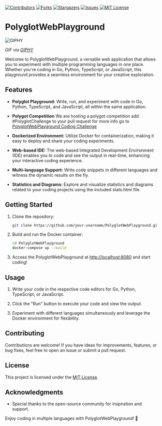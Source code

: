 

[![Contributors][contributors-shield]][contributors-url]
[![Forks][forks-shield]][forks-url]
[![Stargazers][stars-shield]][stars-url]
[![Issues][issues-shield]][issues-url]
[![MIT License][license-shield]][license-url]

# PolyglotWebPlayground

![GIPHY](https://media.giphy.com/media/l41m1CuaT5Oy624Ra/giphy.gif)

*GIF via [GIPHY](https://giphy.com/gifs/vaporwave-kotutohum-l41m1CuaT5Oy624Ra)*

Welcome to PolyglotWebPlayground, a versatile web application that allows you to experiment with multiple programming languages in one place. Whether you're coding in Go, Python, TypeScript, or JavaScript, this playground provides a seamless environment for your creative exploration.

## Features

- **Polyglot Playground:** Write, run, and experiment with code in Go, Python, TypeScript, and JavaScript, all within the same application.
- **Polygot Competition** We are hosting a polygot competition add #PolyglotChallenge to your pull request for more info go to [PolyglotWebPlayground Coding Challenge](Challenge.md)


- **Dockerized Environment:** Utilize Docker for containerization, making it easy to deploy and share your coding experiments.

- **Web-based IDE:** The web-based Integrated Development Environment (IDE) enables you to code and see the output in real-time, enhancing your interactive coding experience.

- **Multi-language Support:** Write code snippets in different languages and witness the dynamic results on the fly.

- **Statistics and Diagrams:** Explore and visualize statistics and diagrams related to your coding projects using the included stats.html file.

## Getting Started

1. Clone the repository:
   ```bash
   git clone https://github.com/your-username/PolyglotWebPlayground.git
   ```

2. Build and run the Docker container:
   ```bash
   cd PolyglotWebPlayground
   docker-compose up --build
   ```

3. Access the PolyglotWebPlayground at [http://localhost:8080](http://localhost:8080) and start coding!

## Usage

1. Write your code in the respective code editors for Go, Python, TypeScript, or JavaScript.

2. Click the "Run" button to execute your code and view the output.

3. Experiment with different languages simultaneously and leverage the Docker environment for flexibility.

## Contributing

Contributions are welcome! If you have ideas for improvements, features, or bug fixes, feel free to open an issue or submit a pull request.

## License

This project is licensed under the [MIT License](LICENSE).

## Acknowledgments

- Special thanks to the open-source community for inspiration and support.

Enjoy coding in multiple languages with PolyglotWebPlayground! 🚀


<!-- MARKDOWN LINKS & IMAGES -->
<!-- https://www.markdownguide.org/basic-syntax/#reference-style-links -->
[contributors-shield]: https://img.shields.io/github/contributors/FFUV/PolyglotWebPlayground.svg?style=for-the-badge
[contributors-url]: https://github.com/FFUV/PolyglotWebPlayground/graphs/contributors
[forks-shield]: https://img.shields.io/github/forks/FFUV/PolyglotWebPlayground.svg?style=for-the-badge
[forks-url]: https://github.com/FFUV/PolyglotWebPlayground/network/members
[stars-shield]: https://img.shields.io/github/stars/FFUV/PolyglotWebPlayground.svg?style=for-the-badge
[stars-url]: https://github.com/FFUV/PolyglotWebPlayground/stargazers
[issues-shield]: https://img.shields.io/github/issues/FFUV/PolyglotWebPlayground.svg?style=for-the-badge
[issues-url]: https://github.com/FFUV/PolyglotWebPlayground/issues
[license-shield]: https://img.shields.io/github/license/FFUV/PolyglotWebPlayground.svg?style=for-the-badge
[license-url]: https://github.com/FFUV/PolyglotWebPlayground/blob/master/LICENSE.txt
[linkedin-shield]: https://img.shields.io/badge/-LinkedIn-black.svg?style=for-the-badge&logo=linkedin&colorB=555
[linkedin-url]: https://linkedin.com/in/linkedin_username
[product-screenshot]: images/screenshot.png
[Next.js]: https://img.shields.io/badge/next.js-000000?style=for-the-badge&logo=nextdotjs&logoColor=white
[Next-url]: https://nextjs.org/
[React.js]: https://img.shields.io/badge/React-20232A?style=for-the-badge&logo=react&logoColor=61DAFB
[React-url]: https://reactjs.org/
[Vue.js]: https://img.shields.io/badge/Vue.js-35495E?style=for-the-badge&logo=vuedotjs&logoColor=4FC08D
[Vue-url]: https://vuejs.org/
[Angular.io]: https://img.shields.io/badge/Angular-DD0031?style=for-the-badge&logo=angular&logoColor=white
[Angular-url]: https://angular.io/
[Svelte.dev]: https://img.shields.io/badge/Svelte-4A4A55?style=for-the-badge&logo=svelte&logoColor=FF3E00
[Svelte-url]: https://svelte.dev/
[Laravel.com]: https://img.shields.io/badge/Laravel-FF2D20?style=for-the-badge&logo=laravel&logoColor=white
[Laravel-url]: https://laravel.com
[Bootstrap.com]: https://img.shields.io/badge/Bootstrap-563D7C?style=for-the-badge&logo=bootstrap&logoColor=white
[Bootstrap-url]: https://getbootstrap.com
[JQuery.com]: https://img.shields.io/badge/jQuery-0769AD?style=for-the-badge&logo=jquery&logoColor=white
[JQuery-url]: https://jquery.com 
